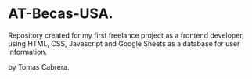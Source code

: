 # AT-Becas-USA. 
Repository created for my first freelance project as a frontend developer, using HTML, CSS, Javascript and Google Sheets as a database for user information.

by Tomas Cabrera.

